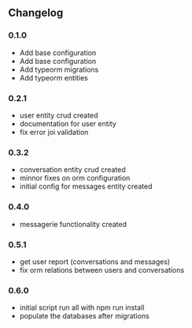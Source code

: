 ## Changelog

### 0.1.0

- Add base configuration
- Add base configuration
- Add typeorm migrations
- Add typeorm entities

### 0.2.1

- user entity crud created
- documentation for user entity
- fix error joi validation

### 0.3.2

- conversation entity crud created
- minnor fixes on orm configuration
- initial config for messages entity created

### 0.4.0

- messagerie functionality created

### 0.5.1

- get user report (conversations and messages)
- fix orm relations between users and conversations

### 0.6.0

- initial script run all with npm run install
- populate the databases after migrations
